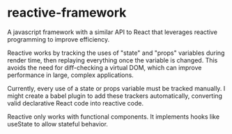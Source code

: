 # reactive-framework
A javascript framework with a similar API to React that leverages reactive programming to improve efficiency.

Reactive works by tracking the uses of "state" and "props" variables during render time, then replaying everything once the variable is changed. This avoids the need for diff-checking a virtual DOM, which can improve performance in large, complex applications.

Currently, every use of a state or props variable must be tracked manually. I might create a babel plugin to add these trackers automatically, converting valid declarative React code into reactive code.

Reactive only works with functional components. It implements hooks like useState to allow stateful behavior.
